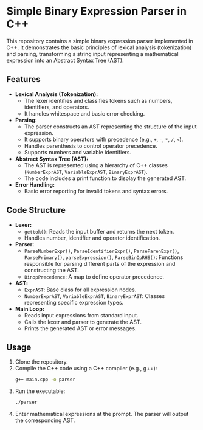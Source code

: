 # Simple Binary Expression Parser in C++

This repository contains a simple binary expression parser implemented in C++. It demonstrates the basic principles of lexical analysis (tokenization) and parsing, transforming a string input representing a mathematical expression into an Abstract Syntax Tree (AST).

## Features

* **Lexical Analysis (Tokenization):**
    * The lexer identifies and classifies tokens such as numbers, identifiers, and operators.
    * It handles whitespace and basic error checking.
* **Parsing:**
    * The parser constructs an AST representing the structure of the input expression.
    * It supports binary operators with precedence (e.g., `+`, `-`, `*`, `/`, `<`).
    * Handles parenthesis to control operator precedence.
    * Supports numbers and variable identifiers.
* **Abstract Syntax Tree (AST):**
    * The AST is represented using a hierarchy of C++ classes (`NumberExprAST`, `VariableExprAST`, `BinaryExprAST`).
    * The code includes a print function to display the generated AST.
* **Error Handling:**
    * Basic error reporting for invalid tokens and syntax errors.

## Code Structure

* **Lexer:**
    * `gettok()`: Reads the input buffer and returns the next token.
    * Handles number, identifier and operator identification.
* **Parser:**
    * `ParseNumberExpr()`, `ParseIdentifierExpr()`, `ParseParenExpr()`, `ParsePrimary()`, `parseExpression()`, `ParseBinOpRHS()`: Functions responsible for parsing different parts of the expression and constructing the AST.
    * `BinopPrecedence`: A map to define operator precedence.
* **AST:**
    * `ExprAST`: Base class for all expression nodes.
    * `NumberExprAST`, `VariableExprAST`, `BinaryExprAST`: Classes representing specific expression types.
* **Main Loop:**
    * Reads input expressions from standard input.
    * Calls the lexer and parser to generate the AST.
    * Prints the generated AST or error messages.

## Usage

1.  Clone the repository.
2.  Compile the C++ code using a C++ compiler (e.g., g++):
    ```bash
    g++ main.cpp -o parser
    ```
3.  Run the executable:
    ```bash
    ./parser
    ```
4.  Enter mathematical expressions at the prompt. The parser will output the corresponding AST.
